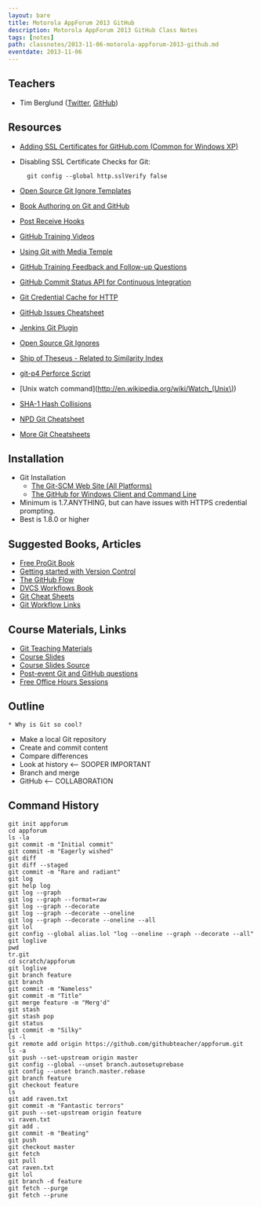 ```yaml
---
layout: bare
title: Motorola AppForum 2013 GitHub
description: Motorola AppForum 2013 GitHub Class Notes
tags: [notes]
path: classnotes/2013-11-06-motorola-appforum-2013-github.md
eventdate: 2013-11-06
---
```


## Teachers
* Tim Berglund ([Twitter](http://twitter.com/tlberglund), [GitHub](https://github.com/tlberglund))

## Resources

* [Adding SSL Certificates for GitHub.com (Common for Windows XP)](http://stackoverflow.com/questions/3777075/https-github-access/4454754#4454754)
* Disabling SSL Certificate Checks for Git:

        git config --global http.sslVerify false
* [Open Source Git Ignore Templates](https://github.com/github/gitignore)
* [Book Authoring on Git and GitHub](http://teach.github.com/articles/book-authoring-using-git-and-github/)
* [Post Receive Hooks](https://help.github.com/articles/post-receive-hooks)
* [GitHub Training Videos](http://training.github.com/resources/videos/)
* [Using Git with Media Temple](http://carl-topham.com/theblog/post/using-git-media-temple/)
* [GitHub Training Feedback and Follow-up Questions](https://github.com/githubtraining/feedback/issues?state=open)
* [GitHub Commit Status API for Continuous Integration](https://github.com/blog/1227-commit-status-api)
* [Git Credential Cache for HTTP](http://teach.github.com/articles/lesson-git-credential-cache/)
* [GitHub Issues Cheatsheet](http://teach.github.com/articles/github-issues-cheatsheet/)
* [Jenkins Git Plugin](https://wiki.jenkins-ci.org/display/JENKINS/Git+Plugin)
* [Open Source Git Ignores](https://github.com/github/gitignore)
* [Ship of Theseus - Related to Similarity Index](http://en.wikipedia.org/wiki/Ship_of_Theseus)
* [git-p4 Perforce Script](http://answers.perforce.com/articles/KB_Article/Git-P4)
* [Unix watch command](http://en.wikipedia.org/wiki/Watch_(Unix\))
* [SHA-1 Hash Collisions](http://git-scm.com/book/ch6-1.html#A-SHORT-NOTE-ABOUT-SHA-1)
* [NPD Git Cheatsheet](http://ndpsoftware.com/git-cheatsheet.html)
* [More Git Cheatsheets](http://teach.github.com/articles/git-cheatsheets/)

## Installation
* Git Installation
    * [The Git-SCM Web Site (All Platforms)](http://git-scm.com)
    * [The GitHub for Windows Client and Command Line](http://windows.github.com)
* Minimum is 1.7.ANYTHING, but can have issues with HTTPS credential prompting.
* Best is 1.8.0 or higher

## Suggested Books, Articles
* [Free ProGit Book](http://git-scm.com/book)
* [Getting started with Version Control](http://teach.github.com/articles/lesson-new-to-version-control/)
* [The GitHub Flow](http://scottchacon.com/2011/08/31/github-flow.html)
* [DVCS Workflows Book](https://github.com/zkessin/dvcs-workflows)
* [Git Cheat Sheets](http://teach.github.com/articles/git-cheatsheets/)
* [Git Workflow Links](https://pinboard.in/u:matthew.mccullough/t:git+workflow)

## Course Materials, Links
* [Git Teaching Materials](http://teach.github.com)
* [Course Slides](http://teach.github.com/presentations/)
* [Course Slides Source](https://github.com/github/teach.github.com/tree/gh-pages/presentations)
* [Post-event Git and GitHub questions](https://github.com/githubtraining/feedback/)
* [Free Office Hours Sessions](http://training.github.com/web/free-classes/)


## Outline

    * Why is Git so cool?
* Make a local Git repository
* Create and commit content
* Compare differences
* Look at history <-- SOOPER IMPORTANT
* Branch and merge
* GitHub <-- COLLABORATION


## Command History

    git init appforum
    cd appforum
    ls -la
    git commit -m "Initial commit"
    git commit -m "Eagerly wished"
    git diff
    git diff --staged
    git commit -m "Rare and radiant"
    git log
    git help log
    git log --graph
    git log --graph --format=raw
    git log --graph --decorate
    git log --graph --decorate --oneline
    git log --graph --decorate --oneline --all
    git lol
    git config --global alias.lol "log --oneline --graph --decorate --all"
    git loglive
    pwd
    tr.git
    cd scratch/appforum
    git loglive
    git branch feature
    git branch
    git commit -m "Nameless"
    git commit -m "Title"
    git merge feature -m "Merg'd"
    git stash
    git stash pop
    git status
    git commit -m "Silky"
    ls -l
    git remote add origin https://github.com/githubteacher/appforum.git
    ls -a
    git push --set-upstream origin master
    git config --global --unset branch.autosetuprebase
    git config --unset branch.master.rebase
    git branch feature
    git checkout feature
    ls
    git add raven.txt
    git commit -m "Fantastic terrors"
    git push --set-upstream origin feature
    vi raven.txt
    git add .
    git commit -m "Beating"
    git push
    git checkout master
    git fetch
    git pull
    cat raven.txt
    git lol
    git branch -d feature
    git fetch --purge
    git fetch --prune





